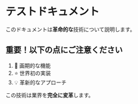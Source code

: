 # テストドキュメント

このドキュメントは**革命的な**技術について説明します。

## 重要！以下の点にご注意ください

1. 🚀 画期的な機能
2. ⭐ 世界初の実装
3. 💡 革新的なアプローチ

この技術は業界を**完全に変革**します。